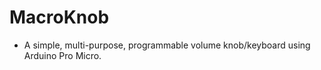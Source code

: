 # MacroKnob
 - A simple, multi-purpose, programmable volume knob/keyboard using Arduino Pro Micro.
 
